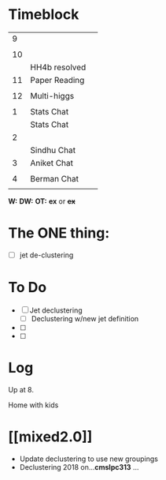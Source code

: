 # Timeblock

|     |               |     |
| --- | ------------- | --- |
| 9   |               |     |
|     |               |     |
| 10  |               |     |
|     | HH4b resolved |     |
| 11  | Paper Reading |     |
|     |               |     |
| 12  | Multi-higgs   |     |
|     |               |     |
| 1   | Stats Chat    |     |
|     | Stats Chat    |     |
| 2   |               |     |
|     | Sindhu Chat   |     |
| 3   | Aniket Chat   |     |
|     |               |     |
| 4   | Berman Chat   |     |
|     |               |     |

**W:**
**DW:**
**OT:**
**ex** or **~~ex~~**

# The ONE thing: 
- [ ] jet de-clustering


# To Do
- [ ] Jet declustering
	- [ ] Declustering w/new jet definition
- [ ] 
- [ ] 


# Log

Up at 8. 

Home with kids

# [[mixed2.0]]
- Update declustering to use new groupings
- Declustering  2018 on...**cmslpc313** ...
